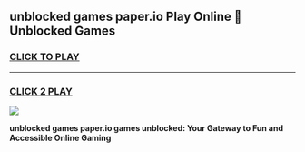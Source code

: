 
## unblocked games paper.io Play Online 👋 Unblocked Games
<h3>
<a href="https://premium.freeplayer.one?title=unblocked_games_paper.io&ref=19F">CLICK TO PLAY</a></h3>
<hr>

<h3>
<a href="https://premium.freeplayer.one?title=unblocked_games_paper.io&ref=19F">CLICK 2 PLAY</a>
  
</h3>

<a href="https://premium.freeplayer.one?title=unblocked_games_paper.io&ref=19F"><img src="https://clearcache.store/games.png"></a>


**unblocked games paper.io games unblocked: Your Gateway to Fun and Accessible Online Gaming**
